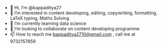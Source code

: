 - 👋 Hi, I’m @bappaditya27
- 👀 I’m interested in content developing, editing, copywriting, formatting, LaTeX typing, Maths Solving
- 🌱 I’m currently learning data science
- 💞️ I’m looking to collaborate on content developing programme
- 📫 How to reach me bappaditya2710@gmail.com , call me at 9732157859

<!---
bappaditya27/bappaditya27 is a ✨ special ✨ repository because its `README.md` (this file) appears on your GitHub profile.
You can click the Preview link to take a look at your changes.
--->
